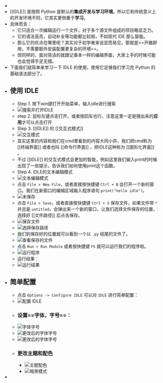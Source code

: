 -
- [[IDLE]] 是按照 Python 是默认的**集成开发与学习环境**。所以它和传统意义上的开发环境不同，它其实更侧重于**学习**。
- 具体而言：
	- 它只适合一次编辑运行一个文件，对于多个源文件组成的项目略显乏力。
	- 它的语法高亮，自动补全等功能都比较弱，不如现代 IDE 那么智能。
	- 那么它的优点在哪里呢？其实对于初学者来说显而易见，那就是==开箱即用，不需要额外安装配置更复杂的环境==。
	- 但同样的，面对简洁的就跟记事本一样的编辑界面，大家上手的时候可能也会觉得手足无措。
- 下面我们就简单来学习一下 IDLE 的使用，使用它足够我们学习完 Python 的基础语法部分了。
- ## 使用 IDLE
	- Step 1. 按下win键打开开始菜单，输入idle进行搜索
	- ![搜索并打开IDLE](../assets/image_1670136387015_0.png)
	- step 2. 鼠标左键点击打开，或者按回车也行，注意这里一定是搜出来的**应用**才可以点击打开
	- Step 3. [[IDLE]] 的 [[交互式模式]]
	- ![交互模式](../assets/image_1670136478857_0.png)
	- 其实这里的内容和我们在cmd里看到的内容大同小异，我们把cmd称为 [[终端界面]] 或者也叫 [[命令行界面]] ，把IDLE这种称为 [[图形化界面]] 。
	- 不过 [[IDLE]] 的交互式模式会更加的智能，例如这里我们输入print的时候出现了一些提示，告诉我们如何使用print这个函数。
	- Step 4. IDLE的文本编辑模式
	- ![文本编辑模式](../assets/image_1670136921308_0.png)
	- 点击 `File > New File`，或者直接按快捷键 `Ctrl + N` 会打开一个新的窗口。我们在新窗口的编辑区域输入程序语句 `print("hello idle")`。
	- ![未保存](../assets/image_1670137010476_0.png)
	- 点击 `File > Save`，或者直接按快捷键 `Ctrl + S` 保存文件，如果文件带 `*` 并且是 `untitled`，会弹出来一个新的窗口，让我们选择文件保存的位置，选择好 [[文件路径]] 后点击保存。
	- ![保存文件](../assets/image_1670137812016_0.png)
	- ![选择保存路径](../assets/image_1670137833508_0.png)
	- 我们到保存好的位置就可以看到一个以 `.py` 结尾的文件了。
	- ![查看保存的文件](../assets/image_1670138074328_0.png)
	- 点击 `Run > Run Module` 或者按快捷键 `F5` 就可以运行我们的程序啦。
	- ![运行程序](../assets/image_1670138119657_0.png)
	- 运行结果：
	- ![运行结果](../assets/image_1670138153249_0.png)
- ## 简单配置
	- 点击 `Options -> Configure IDLE` 可以对 `IDLE` 进行简单配置：
	- ![配置 IDLE](../assets/image_1670143814565_0.png)
	- ### 设置==字体，字号==：
	- ![字体字号](../assets/image_1670143930509_0.png)
	- ![更改后的字体字号](../assets/image_1670143968012_0.png)
	- ![更改后的字体字号](../assets/image_1670144008127_0.png)
	- ### 更改主题和配色
		- ![主题配色](../assets/image_1670144230901_0.png)
		- ![暗黑模式](../assets/image_1670144267098_0.png)
-